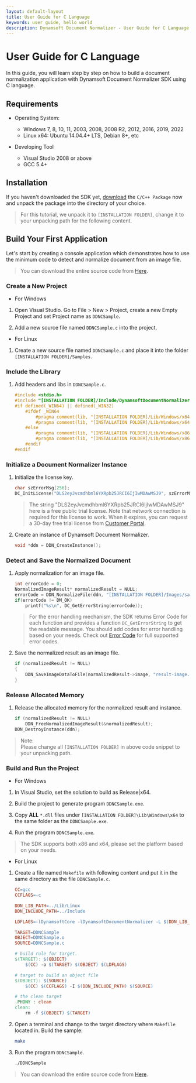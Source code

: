 ```yaml
---
layout: default-layout
title: User Guide for C Language
keywords: user guide, hello world
description: Dynamsoft Document Normalizer - User Guide for C Language
---
```


# User Guide for C Language

In this guide, you will learn step by step on how to build a document normalization application with Dynamsoft Document Normalizer SDK using C language.

## Requirements

- Operating System:
  - Windows 7, 8, 10, 11, 2003, 2008, 2008 R2, 2012, 2016, 2019, 2022
  - Linux x64: Ubuntu 14.04.4+ LTS, Debian 8+, etc

- Developing Tool
  - Visual Studio 2008 or above
  - GCC 5.4+  

## Installation

If you haven't downloaded the SDK yet, <a href="https://download2.dynamsoft.com/ddn/dynamsoft-document-normalizer-c_cpp-1.0.0-beta.zip">download</a> the `C/C++ Package` now and unpack the package into the directory of your choice.
>For this tutorial, we unpack it to `[INSTALLATION FOLDER]`, change it to your unpacking path for the following content.

## Build Your First Application

Let's start by creating a console application which demonstrates how to use the minimum code to detect and normalize document from an image file.  
>You can download the entire source code from [Here](https://github.com/Dynamsoft/document-normalizer-c-cpp-samples/samples/tree/main/samples/C/HelloWorld).

### Create a New Project

- For Windows

1. Open Visual Studio. Go to File > New > Project, create a new Empty Project and set Project name as `DDNCSample`.

2. Add a new source file named `DDNCSample.c` into the project.

- For Linux

1. Create a new source file named `DDNCSample.c` and place it into the folder `[INSTALLATION FOLDER]/Samples`.

### Include the Library

1. Add headers and libs in `DDNCSample.c`.

    ```c
    #include <stdio.h>
    #include "[INSTALLATION FOLDER]/Include/DynamsoftDocumentNormalizer.h"
    #if defined(_WIN64) || defined(_WIN32)
        #ifdef _WIN64
            #pragma comment(lib, "[INSTALLATION FOLDER]/Lib/Windows/x64/DynamsoftCorex64.lib")
            #pragma comment(lib, "[INSTALLATION FOLDER]/Lib/Windows/x64/DynamsoftDocumentNormalizerx64.lib")
        #else
            #pragma comment(lib, "[INSTALLATION FOLDER]/Lib/Windows/x86/DynamsoftCorex86.lib")
            #pragma comment(lib, "[INSTALLATION FOLDER]/Lib/Windows/x86/DynamsoftDocumentNormalizerx86.lib")
        #endif
    #endif
    ```

### Initialize a Document Normalizer Instance

1. Initialize the license key.

    ```c
    char szErrorMsg[256];
    DC_InitLicense("DLS2eyJvcmdhbml6YXRpb25JRCI6IjIwMDAwMSJ9", szErrorMsg, 256);
    ```

    > The string "DLS2eyJvcmdhbml6YXRpb25JRCI6IjIwMDAwMSJ9" here is a free public trial license. Note that network connection is required for this license to work. When it expires, you can
    > request a 30-day free trial license from <a href="https://www.dynamsoft.com/customer/license/trialLicense?utm_source=guide&product=ddn&package=desktop" target="_blank">Customer Portal</a>.

2. Create an instance of Dynamsoft Document Normalizer.

    ```c
    void *ddn = DDN_CreateInstance();
    ```

### Detect and Save the Normalized Document

1. Apply normalization for an image file.

    ```c
    int errorCode = 0;
    NormalizedImageResult* normalizedResult = NULL;
    errorCode = DDN_NormalizeFile(ddn, "[INSTALLATION FOLDER]/Images/sample-image.png", "", NULL, &normalizedResult);
    if(errorCode != DM_OK)
        printf("%s\n", DC_GetErrorString(errorCode));
    ```

    >For the error handling mechanism, the SDK returns Error Code for each function and provides a function `DC_GetErrorString` to get the readable message. You should add codes for error handling based on your needs. Check out [Error Code]({{site.enumerations}}error-code.html) for full supported error codes.

2. Save the normalized result as an image file.

    ```c
    if (normalizedResult != NULL)
    {
        DDN_SaveImageDataToFile(normalizedResult->image, "result-image.png");
    }
    ```

### Release Allocated Memory

1. Release the allocated memory for the normalized result and instance.

    ```c
    if (normalizedResult != NULL)
        DDN_FreeNormalizedImageResult(&normalizedResult);
    DDN_DestroyInstance(ddn);
    ```

>Note:  
Please change all `[INSTALLATION FOLDER]` in above code snippet to your unpacking path.

### Build and Run the Project

- For Windows

1. In Visual Studio, set the solution to build as Release\|x64.

2. Build the project to generate program `DDNCSample.exe`.

3. Copy **ALL** `*.dll` files under `[INSTALLATION FOLDER]\Lib\Windows\x64` to the same folder as the `DDNCSample.exe`.

4. Run the program `DDNCSample.exe`.

>The SDK supports both x86 and x64, please set the platform based on your needs.

- For Linux

1. Create a file named `Makefile` with following content and put it in the same directory as the file `DDNCSample.c`.

    ```makefile
    CC=gcc
    CCFLAGS=-c

    DDN_LIB_PATH=../Lib/Linux
    DDN_INCLUDE_PATH=../Include

    LDFLAGS=-lDynamsoftCore -lDynamsoftDocumentNormalizer -L $(DDN_LIB_PATH) -Wl,-rpath=$(DDN_LIB_PATH) -Wl,-rpath=./

    TARGET=DDNCSample
    OBJECT=DDNCSample.o
    SOURCE=DDNCSample.c

    # build rule for target.
    $(TARGET): $(OBJECT)
        $(CC) -o $(TARGET) $(OBJECT) $(LDFLAGS)

    # target to build an object file
    $(OBJECT): $(SOURCE)
        $(CC) $(CCFLAGS) -I $(DDN_INCLUDE_PATH) $(SOURCE)

    # the clean target
    .PHONY : clean
    clean: 
        rm -f $(OBJECT) $(TARGET)
    ```

2. Open a terminal and change to the target directory where `Makefile` located in. Build the sample:

    ```bash
    make
    ```

3. Run the program `DDNCSample`.

    ```bash
    ./DDNCSample
    ```

>You can download the entire source code from [Here](https://github.com/Dynamsoft/document-normalizer-c-cpp-samples/samples/tree/main/samples/C/HelloWorld).
